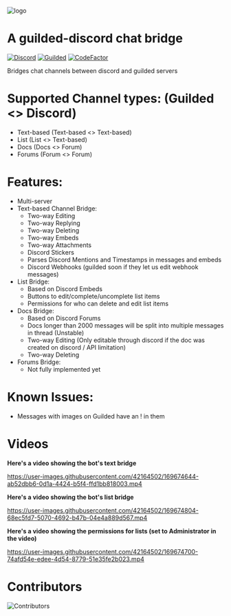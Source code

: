 ![logo](https://user-images.githubusercontent.com/42164502/168778146-3c8efa1c-c3f1-4576-b4b1-d51edd9abe1c.png)

# A guilded-discord chat bridge
[![Discord](https://discord.com/api/guilds/811354612547190794/widget.png)](https://discord.gg/Bsefgbaedz)
[![Guilded](https://guilded.nico.engineer/shields/vanity/cactie?style=flat)](https://guilded.gg/cactie)
[![CodeFactor](https://www.codefactor.io/repository/github/saboooor/guilded-discord-bridge/badge)](https://www.codefactor.io/repository/github/saboooor/guilded-discord-bridge)

Bridges chat channels between discord and guilded servers

# Supported Channel types: (Guilded <> Discord)
- Text-based (Text-based <> Text-based)
- List (List <> Text-based)
- Docs (Docs <> Forum)
- Forums (Forum <> Forum)

# Features:
- Multi-server
- Text-based Channel Bridge:
  - Two-way Editing
  - Two-way Replying
  - Two-way Deleting
  - Two-way Embeds
  - Two-way Attachments
  - Discord Stickers
  - Parses Discord Mentions and Timestamps in messages and embeds
  - Discord Webhooks (guilded soon if they let us edit webhook messages)
- List Bridge:
  - Based on Discord Embeds
  - Buttons to edit/complete/uncomplete list items
  - Permissions for who can delete and edit list items
- Docs Bridge:
  - Based on Discord Forums
  - Docs longer than 2000 messages will be split into multiple messages in thread (Unstable)
  - Two-way Editing (Only editable through discord if the doc was created on discord / API limitation)
  - Two-way Deleting
- Forums Bridge:
  - Not fully implemented yet

# Known Issues:
- Messages with images on Guilded have an ! in them

# Videos
**Here's a video showing the bot's text bridge**

https://user-images.githubusercontent.com/42164502/169674644-ab52dbb6-0d1a-4424-b5f4-ffd1bb818003.mp4

**Here's a video showing the bot's list bridge**

https://user-images.githubusercontent.com/42164502/169674804-68ec5fd7-5070-4692-b47b-04e4a889d567.mp4

**Here's a video showing the permissions for lists (set to Administrator in the video)**

https://user-images.githubusercontent.com/42164502/169674700-74afd54e-edee-4d54-8779-51e35fe2b023.mp4

# Contributors
![Contributors](https://contrib.rocks/image?repo=saboooor/guilded-discord-bridge)
